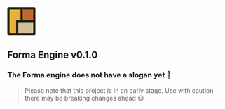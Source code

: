 <img src="https://raw.githubusercontent.com/erik-riklund/forma/b015d3d77f3c1c110b0ac12df2e036106866ccd9/logo.svg" width="64" height="64">

## Forma Engine v0.1.0

### The Forma engine does not have a slogan yet 🚧
> Please note that this project is in an early stage. Use with caution - there may be breaking changes ahead 😃
